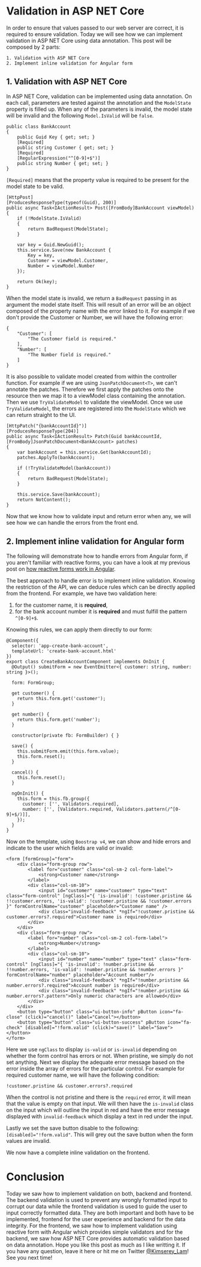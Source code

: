 # Validation in ASP NET Core

In order to ensure that values passed to our web server are correct, it is required to ensure validation. Today we will see how we can implement validation in ASP NET Core using data annotation. This post will be composed by 2 parts:

```
1. Validation with ASP NET Core
2. Implement inline validation for Angular form
```

## 1. Validation with ASP NET Core

In ASP NET Core, validation can be implemented using data annotation. On each call, parameters are tested against the annotation and the `ModelState` property is filled up.
When any of the parameters is invalid, the model state will be invalid and the following `Model.IsValid` will be `false`.

```
public class BankAccount
{
    public Guid Key { get; set; }
    [Required]
    public string Customer { get; set; }
    [Required]
    [RegularExpression("^[0-9]+$")]
    public string Number { get; set; }
}
```

`[Required]` means that the property value is required to be present for the model state to be valid.

```
[HttpPost]
[ProducesResponseType(typeof(Guid), 200)]
public async Task<IActionResult> Post([FromBody]BankAccount viewModel)
{
    if (!ModelState.IsValid)
    {
        return BadRequest(ModelState);
    }

    var key = Guid.NewGuid();
    this.service.Save(new BankAccount {
        Key = key,
        Customer = viewModel.Customer,
        Number = viewModel.Number       
    });

    return Ok(key);
}
```

When the model state is invalid, we return a `BadRequest` passing in as argument the model state itself. This will result of an error will be an object composed of the property name with the error linked to it. For example if we don't provide the Customer or Number, we will have the following error:

```
{
    "Customer": [
        "The Customer field is required."
    ],
    "Number": [
        "The Number field is required."
    ]
}
```

It is also possible to validate model created from within the controller function. For example if we are using `JsonPatchDocument<T>`, we can't annotate the patches. Therefore we first apply the patches onto the resource then we map it to a viewModel class containing the annotation. Then we use `TryValidateModel` to validate the viewModel.
Once we use `TryValidateModel`, the errors are registered into the `ModelState` which we can return straight to the UI.

```
[HttpPatch("{bankAccountId}")]
[ProducesResponseType(204)]
public async Task<IActionResult> Patch(Guid bankAccountId, [FromBody]JsonPatchDocument<BankAccount> patches)
{ 
    var bankAccount = this.service.Get(bankAccountId);
    patches.ApplyTo(bankAccount);
    
    if (!TryValidateModel(bankAccount))
    {
        return BadRequest(ModelState);
    }
   
    this.service.Save(bankAccount);
    return NotContent();
}
```

Now that we know how to validate input and return error when any, we will see how we can handle the errors from the front end.

## 2. Implement inline validation for Angular form

The following will demonstrate how to handle errors from Angular form, if you aren't familiar with reactive forms, you can have a look at my previous post on [how reactive forms work in Angular](https://kimsereyblog.blogspot.sg/2017/06/reactive-form-with-angular.html).

The best approach to handle error is to implement inline validation. Knowing the restriction of the API, we can deduce rules which can be directly applied from the frontend. For example, we have two validation here:

 1. for the customer name, it is __required__,
 2. for the bank account number it is __required__ and must fulfill the pattern `^[0-9]+$`.

Knowing this rules, we can apply them directly to our form:

```
@Component({
  selector: 'app-create-bank-account',
  templateUrl: 'create-bank-account.html'
})
export class CreateBankAccountComponent implements OnInit {
  @Output() submitForm = new EventEmitter<{ customer: string, number: string }>();

  form: FormGroup;

  get customer() {
    return this.form.get('customer');
  }
  
  get number() {
    return this.form.get('number');
  }

  constructor(private fb: FormBuilder) { }

  save() {
    this.submitForm.emit(this.form.value);
    this.form.reset();
  }

  cancel() {
    this.form.reset();
  }

  ngOnInit() {
    this.form = this.fb.group({
      customer: ['', Validators.required],
      number: ['', [Validators.required, Validators.pattern(/^[0-9]+$/)]],
    });
  }
}
```

Now on the template, using `Boostrap v4`, we can show and hide errors and indicate to the user which fields are valid or invalid:

```
<form [formGroup]="form">
    <div class="form-group row">
        <label for="customer" class="col-sm-2 col-form-label">
            <strong>Customer name</strong>
        </label>
        <div class="col-sm-10">
            <input id="customer" name="customer" type="text" class="form-control" [ngClass]="{ 'is-invalid': !customer.pristine && !!customer.errors, 'is-valid': !customer.pristine && !customer.errors }" formControlName="customer" placeholder="Customer name" />
            <div class="invalid-feedback" *ngIf="!customer.pristine && customer.errors?.required">Customer name is required</div>
        </div>
    </div>
    <div class="form-group row">
        <label for="number" class="col-sm-2 col-form-label">
            <strong>Number</strong>
        </label>
        <div class="col-sm-10">
            <input id="number" name="number" type="text" class="form-control" [ngClass]="{ 'is-invalid': !number.pristine && !!number.errors, 'is-valid': !number.pristine && !number.errors }" formControlName="number" placeholder="Account number"/>
            <div class="invalid-feedback" *ngIf="!number.pristine && number.errors?.required">Account number is required</div>
            <div class="invalid-feedback" *ngIf="!number.pristine && number.errors?.pattern">Only numeric characters are allowed</div>
        </div>
    </div>
    <button type="button" class="ui-button-info" pButton icon="fa-close" (click)="cancel()" label="Cancel"></button>
    <button type="button" class="ui-button-success" pButton icon="fa-check" [disabled]="!form.valid" (click)="save()" label="Save"></button>
</form>
```

Here we use `ngClass` to display `is-valid` or `is-invalid` depending on whether the form control has errors or not. When pristine, we simply do not set anything.
Next we display the adequate error message based on the error inside the array of errors for the particular control. For example for required customer name, we will have the following condition:

```
!customer.pristine && customer.errors?.required
```

When the control is not pristine and there is the `required` error, it will mean that the value is empty on that input. We will then have the `is-invalid` class on the input which will outline the input in red and have the error message displayed with `invalid-feedback` which display a text in red under the input.

Lastly we set the save button disable to the following: `[disabled]="!form.valid"`. This will grey out the save button when the form values are invalid.

We now have a complete inline validation on the frontend.

# Conclusion

Today we saw how to implement validation on both, backend and frontend. The backend validation is used to prevent any wrongly formatted input to corrupt our data while the frontend validation is used to guide the user to input correctly formatted data. They are both important and both have to be implemented, frontend for the user experience and backend for the data integrity. For the frontend, we saw how to implement validation using reactive form with Angular which provides simple validators and for the backend, we saw how ASP NET Core provides automatic validation based on data annotation. Hope you like this post as much as I like writting it. If you have any question, leave it here or hit me on Twitter [@Kimserey_Lam](https://twitter.com/Kimserey_Lam)! See you next time!